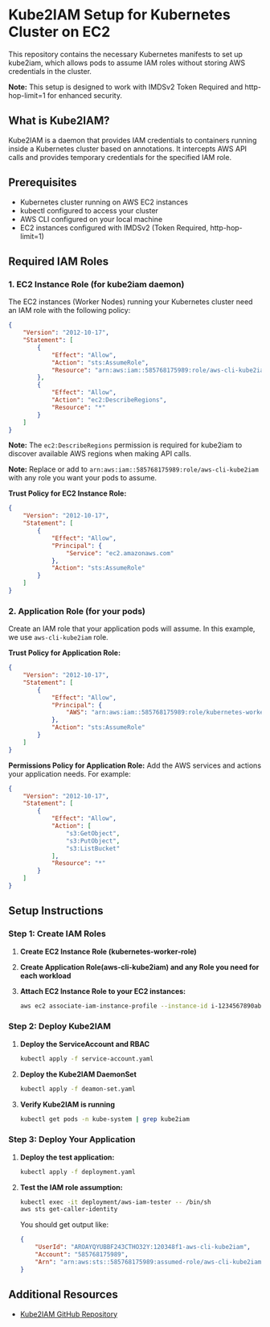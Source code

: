 # Kube2IAM Setup for Kubernetes Cluster on EC2

This repository contains the necessary Kubernetes manifests to set up kube2iam, which allows pods to assume IAM roles without storing AWS credentials in the cluster.

**Note:** This setup is designed to work with IMDSv2 Token Required and http-hop-limit=1 for enhanced security.

## What is Kube2IAM?

Kube2IAM is a daemon that provides IAM credentials to containers running inside a Kubernetes cluster based on annotations. It intercepts AWS API calls and provides temporary credentials for the specified IAM role.

## Prerequisites

- Kubernetes cluster running on AWS EC2 instances
- kubectl configured to access your cluster
- AWS CLI configured on your local machine
- EC2 instances configured with IMDSv2 (Token Required, http-hop-limit=1)

## Required IAM Roles

### 1. EC2 Instance Role (for kube2iam daemon)

The EC2 instances (Worker Nodes) running your Kubernetes cluster need an IAM role with the following policy:

```json
{
    "Version": "2012-10-17",
    "Statement": [
        {
            "Effect": "Allow",
            "Action": "sts:AssumeRole",
            "Resource": "arn:aws:iam::585768175989:role/aws-cli-kube2iam" 
        },
        {
            "Effect": "Allow",
            "Action": "ec2:DescribeRegions",
            "Resource": "*"
        }
    ]
}
```

**Note:** The `ec2:DescribeRegions` permission is required for kube2iam to discover available AWS regions when making API calls.

**Note:** Replace or add to `arn:aws:iam::585768175989:role/aws-cli-kube2iam` with any role you want your pods to assume.

**Trust Policy for EC2 Instance Role:**
```json
{
    "Version": "2012-10-17",
    "Statement": [
        {
            "Effect": "Allow",
            "Principal": {
                "Service": "ec2.amazonaws.com"
            },
            "Action": "sts:AssumeRole"
        }
    ]
}
```

### 2. Application Role (for your pods)

Create an IAM role that your application pods will assume. In this example, we use `aws-cli-kube2iam` role.

**Trust Policy for Application Role:**
```json
{
    "Version": "2012-10-17",
    "Statement": [
        {
            "Effect": "Allow",
            "Principal": {
                "AWS": "arn:aws:iam::585768175989:role/kubernetes-worker-role"
            },
            "Action": "sts:AssumeRole"
        }
    ]
}
```

**Permissions Policy for Application Role:**
Add the AWS services and actions your application needs. For example:
```json
{
    "Version": "2012-10-17",
    "Statement": [
        {
            "Effect": "Allow",
            "Action": [
                "s3:GetObject",
                "s3:PutObject",
                "s3:ListBucket"
            ],
            "Resource": "*"
        }
    ]
}
```

## Setup Instructions

### Step 1: Create IAM Roles

1. **Create EC2 Instance Role (kubernetes-worker-role)**



2. **Create Application Role(aws-cli-kube2iam) and any Role you need for each workload**


3. **Attach EC2 Instance Role to your EC2 instances:**
   ```bash
   aws ec2 associate-iam-instance-profile --instance-id i-1234567890abcdef0 --iam-instance-profile Name=kubernetes-worker-node
   ```

### Step 2: Deploy Kube2IAM

1. **Deploy the ServiceAccount and RBAC**
   ```bash
   kubectl apply -f service-account.yaml
   ```

2. **Deploy the Kube2IAM DaemonSet**
   ```bash
   kubectl apply -f deamon-set.yaml
   ```

3. **Verify Kube2IAM is running**
   ```bash
   kubectl get pods -n kube-system | grep kube2iam
   ```

### Step 3: Deploy Your Application

1. **Deploy the test application:**
   ```bash
   kubectl apply -f deployment.yaml
   ```

2. **Test the IAM role assumption:**
   ```bash
   kubectl exec -it deployment/aws-iam-tester -- /bin/sh
   aws sts get-caller-identity
   ```

   You should get output like:
   ```json
   {
       "UserId": "AROAYQYUBBF243CTHO32Y:120348f1-aws-cli-kube2iam",
       "Account": "585768175989",
       "Arn": "arn:aws:sts::585768175989:assumed-role/aws-cli-kube2iam/120348f1-aws-cli-kube2iam"
   }
   ```

## Additional Resources

- [Kube2IAM GitHub Repository](https://github.com/jtblin/kube2iam)
